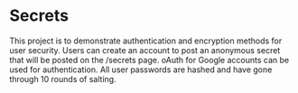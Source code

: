 # Secrets

This project is to demonstrate authentication and encryption methods for user security. 
Users can create an account to post an anonymous secret that will be posted on the /secrets page. 
oAuth for Google accounts can be used for authentication. 
All user passwords are hashed and have gone through 10 rounds of salting. 
